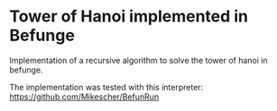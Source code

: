 # Tower of Hanoi implemented in Befunge

Implementation of a recursive algorithm to solve the tower of hanoi in befunge.

The implementation was tested with this interpreter: https://github.com/Mikescher/BefunRun

